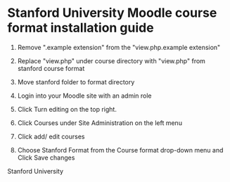 Stanford University
Moodle course format installation guide
=============

1) Remove ".example extension" from the  "view.php.example extension"

2) Replace "view.php" under course directory with "view.php" from stanford course format

3) Move stanford folder to format directory

4) Login into your Moodle site with an admin role

5)  Click Turn editing on the top right.

6) Click Courses under Site Administration on the left menu

7) Click add/ edit courses

8) Choose Stanford Format from the Course format drop-down menu and Click Save changes

Stanford University
